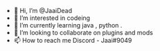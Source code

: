 - 👋 Hi, I’m @JaaiDead
- 👀 I’m interested in codeing
- 🌱 I’m currently learning java , python .
- 💞️ I’m looking to collaborate on plugins and mods 
- 📫 How to reach me Discord - Jaai#9049

<!---
JaaiDead/JaaiDead is a ✨ special ✨ repository because its `README.md` (this file) appears on your GitHub profile.
You can click the Preview link to take a look at your changes.
--->
